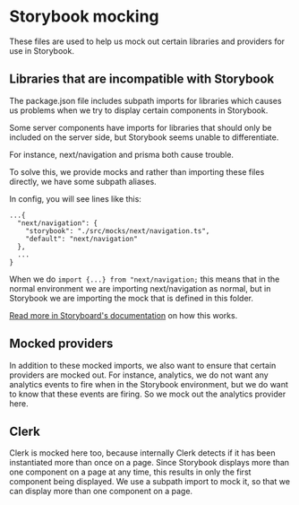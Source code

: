# Storybook mocking

These files are used to help us mock out certain libraries and providers for use in Storybook.

## Libraries that are incompatible with Storybook

The package.json file includes subpath imports for libraries which causes us problems when we try to display certain components in Storybook.

Some server components have imports for libraries that should only be included on the server side, but Storybook seems unable to differentiate.

For instance, next/navigation and prisma both cause trouble.

To solve this, we provide mocks and rather than importing these files directly, we have some subpath aliases.

In config, you will see lines like this:

```
...{
  "next/navigation": {
    "storybook": "./src/mocks/next/navigation.ts",
    "default": "next/navigation"
  },
  ...
}
```

When we do `import {...} from "next/navigation;` this means that in the normal environment we are importing next/navigation as normal, but in Storybook we are importing the mock that is defined in this folder.

[Read more in Storyboard's documentation](https://storybook.js.org/docs/writing-stories/mocking-data-and-modules/mocking-modules#subpath-imports) on how this works.

## Mocked providers

In addition to these mocked imports, we also want to ensure that certain providers are mocked out. For instance, analytics, we do not want any analytics events to fire when in the Storybook environment, but we do want to know that these events are firing. So we mock out the analytics provider here.

## Clerk

Clerk is mocked here too, because internally Clerk detects if it has been instantiated more than once on a page. Since Storybook displays more than one component on a page at any time, this results in only the first component being displayed. We use a subpath import to mock it, so that we can display more than one component on a page.
